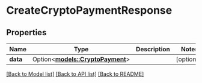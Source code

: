 # CreateCryptoPaymentResponse

## Properties

Name | Type | Description | Notes
------------ | ------------- | ------------- | -------------
**data** | Option<[**models::CryptoPayment**](CryptoPayment.md)> |  | [optional]

[[Back to Model list]](../README.md#documentation-for-models) [[Back to API list]](../README.md#documentation-for-api-endpoints) [[Back to README]](../README.md)


